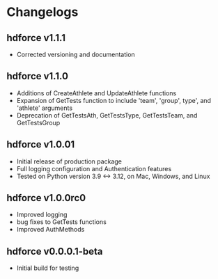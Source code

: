 # Changelogs

## hdforce v1.1.1

* Corrected versioning and documentation

## hdforce v1.1.0

* Additions of CreateAthlete and UpdateAthlete functions
* Expansion of GetTests function to include 'team', 'group', type', and 'athlete' arguments
* Deprecation of GetTestsAth, GetTestsType, GetTestsTeam, and GetTestsGroup

## hdforce v1.0.01

* Initial release of production package
* Full logging configuration and Authentication features
* Tested on Python version 3.9 <-> 3.12, on Mac, Windows, and Linux

## hdforce v1.0.0rc0

* Improved logging
* bug fixes to GetTests functions
* Improved AuthMethods

## hdforce v0.0.0.1-beta

* Initial build for testing